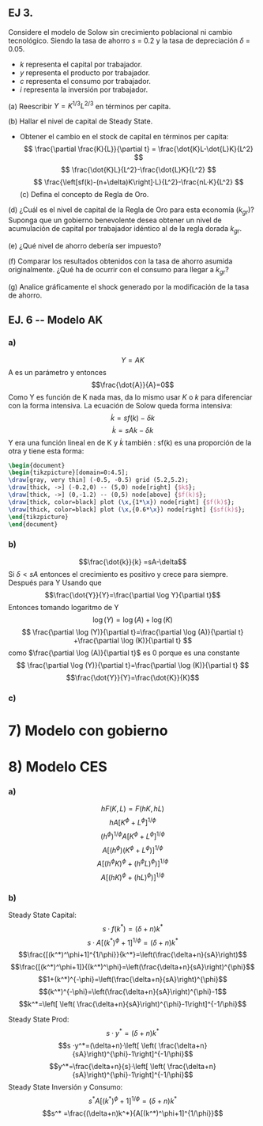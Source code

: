 ## EJ 3.

Considere el modelo de Solow sin crecimiento poblacional ni cambio tecnológico. Siendo la tasa de ahorro $s$ = 0.2 y la tasa de depreciación $\delta$ = 0.05. 
- $k$ representa el capital por trabajador. 
- $y$ representa el producto por trabajador. 
- $c$ representa el consumo por trabajador. 
- $i$ representa la inversión por trabajador. 

(a) Reescribir $Y = K^{1/3}L^{2/3}$ en términos per capita. 


(b) Hallar el nivel de capital de Steady State. 
- Obtener el cambio en el stock de capital en términos per capita:
$$
\frac{\partial \frac{K}{L}}{\partial t} = \frac{\dot{K}L-\dot{L}K}{L^2}
$$
$$
\frac{\dot{K}L}{L^2}-\frac{\dot{L}K}{L^2}
$$
$$
\frac{\left[sf(k)-(n+\delta)K\right]·L}{L^2}-\frac{nL·K}{L^2}
$$
(c) Defina el concepto de Regla de Oro. 

(d) ¿Cuál es el nivel de capital de la Regla de Oro para esta economía ($k_{gr}$)? Suponga que un gobierno benevolente desea obtener un nivel de acumulación de capital por trabajador idéntico al de la regla dorada $k_{gr}$. 

(e) ¿Qué nivel de ahorro debería ser impuesto? 

(f) Comparar los resultados obtenidos con la tasa de ahorro asumida originalmente. ¿Qué ha de ocurrir con el consumo para llegar a $k_{gr}$? 

(g) Analice gráficamente el shock generado por la modificación de la tasa de ahorro.
## EJ. 6 -- Modelo AK
### a)
$$Y=AK$$
A es un parámetro y entonces 
$$\frac{\dot{A}}{A}=0$$
Como Y es función de K nada mas, da lo mismo usar $K$ o $k$ para diferenciar con la forma intensiva. La ecuación de Solow queda forma intensiva:
$$
\dot{k} =sf(k)-\delta k
$$
$$
\dot{k} =sAk-\delta k
$$
Y era una función lineal en de K y $\dot{k}$ también : sf(k) es una proporción de la otra y tiene esta forma:

```tikz 
\begin{document} 
\begin{tikzpicture}[domain=0:4.5];
\draw[gray, very thin] (-0.5, -0.5) grid (5.2,5.2);
\draw[thick, ->] (-0.2,0) -- (5,0) node[right] {$k$}; 
\draw[thick, ->] (0,-1.2) -- (0,5) node[above] {$f(k)$}; 
\draw[thick, color=black] plot (\x,{1*\x}) node[right] {$f(k)$}; 
\draw[thick, color=black] plot (\x,{0.6*\x}) node[right] {$sf(k)$};
\end{tikzpicture} 
\end{document} 
```

### b)
$$\frac{\dot{k}}{k} =sA-\delta$$
Si $\delta < sA$ entonces el crecimiento es positivo y crece para siempre.
Después para Y
Usando que 
$$\frac{\dot{Y}}{Y}=\frac{\partial \log Y}{\partial t}$$
Entonces tomando logaritmo de Y
$$
\log (Y)=\log (A) + \log (K)
$$
$$
\frac{\partial \log (Y)}{\partial t}=\frac{\partial \log (A)}{\partial t} +\frac{\partial \log (K)}{\partial t}
$$
como $\frac{\partial \log (A)}{\partial t}$ es 0 porque es una constante
$$
\frac{\partial \log (Y)}{\partial t}=\frac{\partial \log (K)}{\partial t}
$$
$$\frac{\dot{Y}}{Y}=\frac{\dot{K}}{K}$$
### c)

# 7) Modelo con gobierno




# 8) Modelo CES
### a)
$$
hF(K,L)=F(hK,hL)
$$
$$
hA[K^\phi+L^\phi]^{1/\phi}
$$
$$(h^\phi)^{1/\phi}A[K^\phi+L^\phi]^{1/\phi}$$
$$A[(h^\phi)(K^\phi+L^\phi)]^{1/\phi}$$
$$A[(h^\phi K)^\phi+(h^\phi L)^\phi)]^{1/\phi}$$
$$A[(hK)^\phi+(hL)^\phi)]^{1/\phi}$$
### b)
Steady State Capital:
$$s ·f(k^*)=(\delta+n)k^*$$
$$s ·A[(k^*)^\phi+1]^{1/\phi}=(\delta+n)k^*$$
$$\frac{[(k^*)^\phi+1]^{1/\phi}}{k^*}=\left(\frac{\delta+n}{sA}\right)$$
$$\frac{[(k^*)^\phi+1]}{(k^*)^\phi}=\left(\frac{\delta+n}{sA}\right)^{\phi}$$$$1+(k^*)^{-\phi}=\left(\frac{\delta+n}{sA}\right)^{\phi}$$
$$(k^*)^{-\phi}=\left(\frac{\delta+n}{sA}\right)^{\phi}-1$$
$$k^*=\left[ \left( \frac{\delta+n}{sA}\right)^{\phi}-1\right]^{-1/\phi}$$

Steady State Prod:
$$s ·y^*=(\delta+n)k^*$$
$$s ·y^*=(\delta+n)·\left[ \left( \frac{\delta+n}{sA}\right)^{\phi}-1\right]^{-1/\phi}$$
$$y^*=\frac{\delta+n}{s}·\left[ \left( \frac{\delta+n}{sA}\right)^{\phi}-1\right]^{-1/\phi}$$
Steady State Inversión y Consumo:
$$s^* A[(k^*)^\phi+1]^{1/\phi}=(\delta+n)k^*$$
$$s^* =\frac{(\delta+n)k^*}{A[(k^*)^\phi+1]^{1/\phi}}$$

